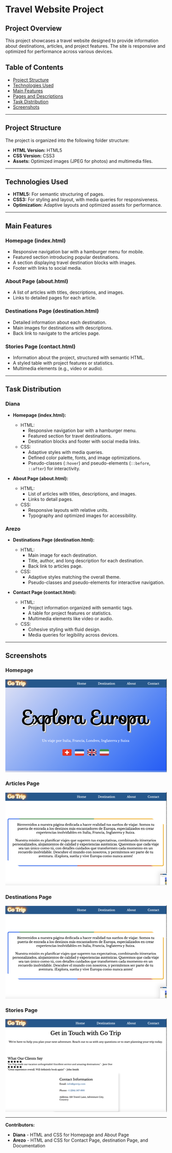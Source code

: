 # Travel Website Project

## Project Overview
This project showcases a travel website designed to provide information about destinations, articles, and project features. The site is responsive and optimized for performance across various devices.

## Table of Contents
- [Project Structure](#project-structure)
- [Technologies Used](#technologies-used)
- [Main Features](#main-features)
- [Pages and Descriptions](#pages-and-descriptions)
- [Task Distribution](#task-distribution)
- [Screenshots](#screenshots)

---

## Project Structure
The project is organized into the following folder structure:

- **HTML Version:** HTML5
- **CSS Version:** CSS3
- **Assets:** Optimized images (JPEG for photos) and multimedia files.

---

## Technologies Used
- **HTML5:** For semantic structuring of pages.
- **CSS3:** For styling and layout, with media queries for responsiveness.
- **Optimization:** Adaptive layouts and optimized assets for performance.

---

## Main Features
### Homepage (index.html)
- Responsive navigation bar with a hamburger menu for mobile.
- Featured section introducing popular destinations.
- A section displaying travel destination blocks with images.
- Footer with links to social media.

### About Page (about.html)
- A list of articles with titles, descriptions, and images.
- Links to detailed pages for each article.

### Destinations Page (destination.html)
- Detailed information about each destination.
- Main images for destinations with descriptions.
- Back link to navigate to the articles page.

### Stories Page (contact.html)
- Information about the project, structured with semantic HTML.
- A styled table with project features or statistics.
- Multimedia elements (e.g., video or audio).

---

## Task Distribution
### **Diana**
- **Homepage (index.html):**
  - HTML:
    - Responsive navigation bar with a hamburger menu.
    - Featured section for travel destinations.
    - Destination blocks and footer with social media links.
  - CSS:
    - Adaptive styles with media queries.
    - Defined color palette, fonts, and image optimizations.
    - Pseudo-classes (`:hover`) and pseudo-elements (`::before`, `::after`) for interactivity.

- **About Page (about.html):**
  - HTML:
    - List of articles with titles, descriptions, and images.
    - Links to detail pages.
  - CSS:
    - Responsive layouts with relative units.
    - Typography and optimized images for accessibility.

### **Arezo**
- **Destinations Page (destination.html):**
  - HTML:
    - Main image for each destination.
    - Title, author, and long description for each destination.
    - Back link to articles page.
  - CSS:
    - Adaptive styles matching the overall theme.
    - Pseudo-classes and pseudo-elements for interactive navigation.

- **Contact Page (contact.html):**
  - HTML:
    - Project information organized with semantic tags.
    - A table for project features or statistics.
    - Multimedia elements like video or audio.
  - CSS:
    - Cohesive styling with fluid design.
    - Media queries for legibility across devices.

---

## Screenshots
### Homepage
![Homepage](img/home.png)

### Articles Page
![About Page](img/about.png)

### Destinations Page
![Destinations Page](img/about.png)

### Stories Page
![Contact Page](img/contact.png)


---



**Contributors:**
- **Diana** - HTML and CSS for Homepage and About Page
- **Arezo** - HTML and CSS for Contact Page, destination Page, and Documentation
